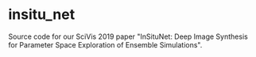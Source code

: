 # insitu_net

Source code for our SciVis 2019 paper "InSituNet: Deep Image Synthesis for Parameter Space Exploration of Ensemble Simulations".
